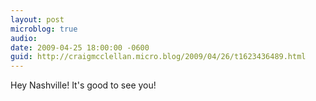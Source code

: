 ```yaml
---
layout: post
microblog: true
audio: 
date: 2009-04-25 18:00:00 -0600
guid: http://craigmcclellan.micro.blog/2009/04/26/t1623436489.html
---
```

Hey Nashville! It's good to see you!
